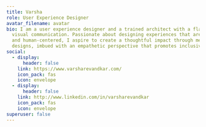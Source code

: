 ```yaml
---
title: Varsha
role: User Experience Designer
avatar_filename: avatar
bio: ​I am a user experience designer and a trained architect with a flair for
  visual communication. Passionate about designing experiences that are creative
  and human-centered, I aspire to create a thoughtful impact through meaningful
  designs, imbued with an empathetic perspective that promotes inclusivity.
social:
  - display:
      header: false
    link: https://www.varsharevandkar.com/
    icon_pack: fas
    icon: envelope
  - display:
      header: false
    link: http://www.linkedin.com/in/varsharevandkar
    icon_pack: fas
    icon: envelope
superuser: false
---
```

